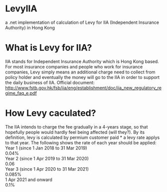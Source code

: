 # LevyIIA
a .net implementation of calculation of Levy for IIA (Independent Insurance Authority) in Hong Kong

# What is Levy for IIA?
IIA stands for Independent Insurance Authority which is Hong Kong based. For most insurance companies and people who work for insurance companies, Levy simply means an additional charge need to collect from policy holder and eventually the money will go to the IIA in order to support the daily business of IIA. Official document: http://www.fstb.gov.hk/fsb/iia/eng/establishment/doc/iia_new_regulatory_regime_faq_e.pdf

# How Levy caculated?
The IIA intends to charge the fee gradually in a 4-years stage, so that hopefully people would hardly feel being affected (will they?). By its definition, levy is calculated by permium customer paid * a levy rate applys to that year. The following shows the rate of each year should be applied:  
Year 1 (since 1 Jan 2018 to 31 Mar 2019)  
0.04%  
Year 2 (since 1 Apr 2019 to 31 Mar 2020)  
0.06  
Year 3 (since 1 Apr 2020 to 31 Mar 2021)  
0.085%  
1 Apr 2021 and onward  
0.1%  
